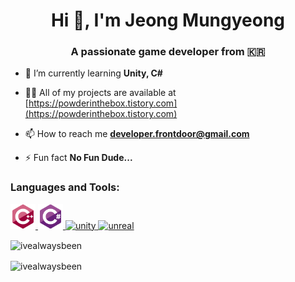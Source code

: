 <h1 align="center">Hi 👋, I'm Jeong Mungyeong</h1>
<h3 align="center">A passionate game developer from 🇰🇷</h3>

- 🌱 I’m currently learning **Unity, C#**

- 👨‍💻 All of my projects are available at [https://powderinthebox.tistory.com](https://powderinthebox.tistory.com)

- 📫 How to reach me **developer.frontdoor@gmail.com**

- ⚡ Fun fact **No Fun Dude...**


<p align="left">
</p>


<h3 align="left">Languages and Tools:</h3>
<p align="left"> <a href="https://www.w3schools.com/cpp/" target="_blank" rel="noreferrer"> <img src="https://raw.githubusercontent.com/devicons/devicon/master/icons/cplusplus/cplusplus-original.svg" alt="cplusplus" width="40" height="40"/> </a> <a href="https://www.w3schools.com/cs/" target="_blank" rel="noreferrer"> <img src="https://raw.githubusercontent.com/devicons/devicon/master/icons/csharp/csharp-original.svg" alt="csharp" width="40" height="40"/> </a> <a href="https://unity.com/" target="_blank" rel="noreferrer"> <img src="https://www.vectorlogo.zone/logos/unity3d/unity3d-icon.svg" alt="unity" width="40" height="40"/> </a> <a href="https://unrealengine.com/" target="_blank" rel="noreferrer"> <img src="https://raw.githubusercontent.com/kenangundogan/fontisto/036b7eca71aab1bef8e6a0518f7329f13ed62f6b/icons/svg/brand/unreal-engine.svg" alt="unreal" width="40" height="40"/> </a> </p>

<p><img align="center" src="https://github-readme-stats.vercel.app/api/top-langs?username=ivealwaysbeen&show_icons=true&locale=en&layout=compact" alt="ivealwaysbeen" /></p>

<p><img align="center" src="https://github-readme-streak-stats.herokuapp.com/?user=ivealwaysbeen&" alt="ivealwaysbeen" /></p>
